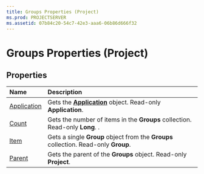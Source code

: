 ```yaml
---
title: Groups Properties (Project)
ms.prod: PROJECTSERVER
ms.assetid: 07b84c20-54c7-42e3-aaa6-06b86d666f32
---
```



# Groups Properties (Project)

## Properties



|**Name**|**Description**|
|:-----|:-----|
|[Application](groups-application-property-project.md)|Gets the  **[Application](application-object-project.md)** object. Read-only **Application**.|
|[Count](groups-count-property-project.md)|Gets the number of items in the  **Groups** collection. Read-only **Long**. .|
|[Item](groups-item-property-project.md)|Gets a single  **Group** object from the **Groups** collection. Read-only **Group**.|
|[Parent](groups-parent-property-project.md)|Gets the parent of the  **Groups** object. Read-only **Project**.|

